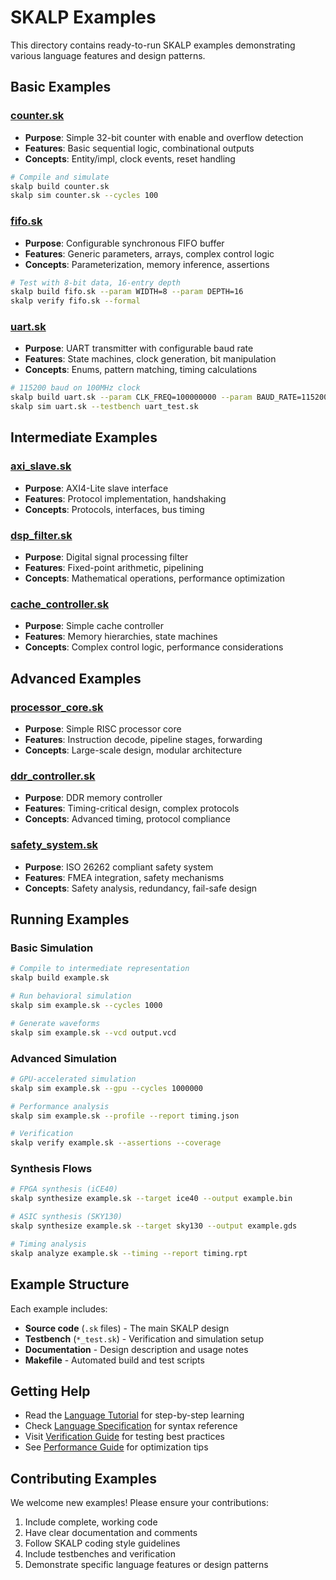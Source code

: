 # SKALP Examples

This directory contains ready-to-run SKALP examples demonstrating various language features and design patterns.

## Basic Examples

### [counter.sk](counter.sk)
- **Purpose**: Simple 32-bit counter with enable and overflow detection
- **Features**: Basic sequential logic, combinational outputs
- **Concepts**: Entity/impl, clock events, reset handling

```bash
# Compile and simulate
skalp build counter.sk
skalp sim counter.sk --cycles 100
```

### [fifo.sk](fifo.sk)  
- **Purpose**: Configurable synchronous FIFO buffer
- **Features**: Generic parameters, arrays, complex control logic
- **Concepts**: Parameterization, memory inference, assertions

```bash
# Test with 8-bit data, 16-entry depth
skalp build fifo.sk --param WIDTH=8 --param DEPTH=16
skalp verify fifo.sk --formal
```

### [uart.sk](uart.sk)
- **Purpose**: UART transmitter with configurable baud rate
- **Features**: State machines, clock generation, bit manipulation
- **Concepts**: Enums, pattern matching, timing calculations

```bash
# 115200 baud on 100MHz clock
skalp build uart.sk --param CLK_FREQ=100000000 --param BAUD_RATE=115200
skalp sim uart.sk --testbench uart_test.sk
```

## Intermediate Examples

### [axi_slave.sk](axi_slave.sk)
- **Purpose**: AXI4-Lite slave interface
- **Features**: Protocol implementation, handshaking
- **Concepts**: Protocols, interfaces, bus timing

### [dsp_filter.sk](dsp_filter.sk)
- **Purpose**: Digital signal processing filter
- **Features**: Fixed-point arithmetic, pipelining
- **Concepts**: Mathematical operations, performance optimization

### [cache_controller.sk](cache_controller.sk)
- **Purpose**: Simple cache controller
- **Features**: Memory hierarchies, state machines
- **Concepts**: Complex control logic, performance considerations

## Advanced Examples

### [processor_core.sk](processor_core.sk)
- **Purpose**: Simple RISC processor core
- **Features**: Instruction decode, pipeline stages, forwarding
- **Concepts**: Large-scale design, modular architecture

### [ddr_controller.sk](ddr_controller.sk)
- **Purpose**: DDR memory controller
- **Features**: Timing-critical design, complex protocols
- **Concepts**: Advanced timing, protocol compliance

### [safety_system.sk](safety_system.sk)
- **Purpose**: ISO 26262 compliant safety system
- **Features**: FMEA integration, safety mechanisms
- **Concepts**: Safety analysis, redundancy, fail-safe design

## Running Examples

### Basic Simulation
```bash
# Compile to intermediate representation
skalp build example.sk

# Run behavioral simulation
skalp sim example.sk --cycles 1000

# Generate waveforms
skalp sim example.sk --vcd output.vcd
```

### Advanced Simulation
```bash
# GPU-accelerated simulation
skalp sim example.sk --gpu --cycles 1000000

# Performance analysis
skalp sim example.sk --profile --report timing.json

# Verification
skalp verify example.sk --assertions --coverage
```

### Synthesis Flows
```bash
# FPGA synthesis (iCE40)
skalp synthesize example.sk --target ice40 --output example.bin

# ASIC synthesis (SKY130)
skalp synthesize example.sk --target sky130 --output example.gds

# Timing analysis
skalp analyze example.sk --timing --report timing.rpt
```

## Example Structure

Each example includes:
- **Source code** (`.sk` files) - The main SKALP design
- **Testbench** (`*_test.sk`) - Verification and simulation setup
- **Documentation** - Design description and usage notes
- **Makefile** - Automated build and test scripts

## Getting Help

- Read the [Language Tutorial](../tutorial.md) for step-by-step learning
- Check [Language Specification](../language-spec.md) for syntax reference
- Visit [Verification Guide](../verification.md) for testing best practices
- See [Performance Guide](../performance.md) for optimization tips

## Contributing Examples

We welcome new examples! Please ensure your contributions:
1. Include complete, working code
2. Have clear documentation and comments
3. Follow SKALP coding style guidelines
4. Include testbenches and verification
5. Demonstrate specific language features or design patterns
